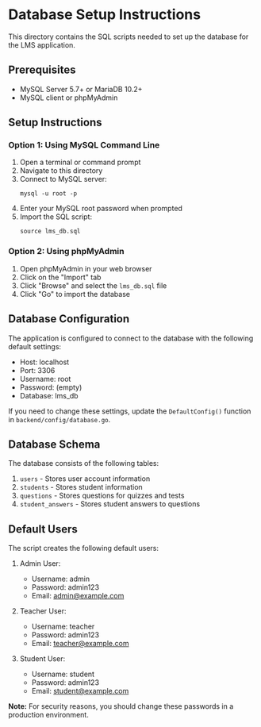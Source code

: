 # Database Setup Instructions

This directory contains the SQL scripts needed to set up the database for the LMS application.

## Prerequisites

- MySQL Server 5.7+ or MariaDB 10.2+
- MySQL client or phpMyAdmin

## Setup Instructions

### Option 1: Using MySQL Command Line

1. Open a terminal or command prompt
2. Navigate to this directory
3. Connect to MySQL server:
   ```
   mysql -u root -p
   ```
4. Enter your MySQL root password when prompted
5. Import the SQL script:
   ```
   source lms_db.sql
   ```

### Option 2: Using phpMyAdmin

1. Open phpMyAdmin in your web browser
2. Click on the "Import" tab
3. Click "Browse" and select the `lms_db.sql` file
4. Click "Go" to import the database

## Database Configuration

The application is configured to connect to the database with the following default settings:

- Host: localhost
- Port: 3306
- Username: root
- Password: (empty)
- Database: lms_db

If you need to change these settings, update the `DefaultConfig()` function in `backend/config/database.go`.

## Database Schema

The database consists of the following tables:

1. `users` - Stores user account information
2. `students` - Stores student information
3. `questions` - Stores questions for quizzes and tests
4. `student_answers` - Stores student answers to questions

## Default Users

The script creates the following default users:

1. Admin User:
   - Username: admin
   - Password: admin123
   - Email: admin@example.com

2. Teacher User:
   - Username: teacher
   - Password: admin123
   - Email: teacher@example.com

3. Student User:
   - Username: student
   - Password: admin123
   - Email: student@example.com

**Note:** For security reasons, you should change these passwords in a production environment.
